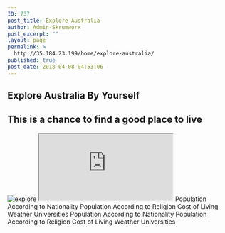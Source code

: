 ```yaml
---
ID: 737
post_title: Explore Australia
author: Admin-Skrumworx
post_excerpt: ""
layout: page
permalink: >
  http://35.184.23.199/home/explore-australia/
published: true
post_date: 2018-04-08 04:53:06
---
```

<h2>Explore Australia By Yourself</h2>		
		<h2>This is a chance to find a good place to live</h2>		
										<img src="http://35.184.23.199/wp-content/uploads/elementor/thumbs/explore-1-np396tmu3yizhrhzo02iqkix0p344q601tll31syt6.png" title="explore" alt="explore" />											
			<iframe name="living_cost" title="living_cost" src="https://c5esh658.caspio.com/dp/ccf4600020b0bea552534982a3c9">Sorry, but your browser does not support frames.</iframe>		
									Population  According to Nationality
									Population According to Religion
									Cost of Living
									Weather
									Universities
									Population  According to Nationality
									Population According to Religion
									Cost of Living
									Weather
									Universities